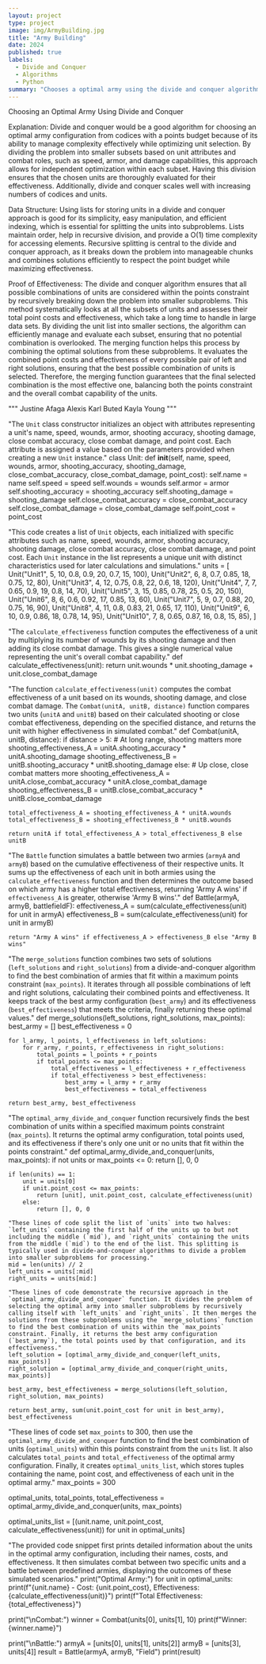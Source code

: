 ```yaml
---
layout: project
type: project
image: img/ArmyBuilding.jpg
title: "Army Building"
date: 2024
published: true
labels:
  - Divide and Conquer
  - Algorithms
  - Python
summary: "Chooses a optimal army using the divide and conquer algorithm."
---
```

Choosing an Optimal Army Using Divide and Conquer

Explanation: Divide and conquer would be a good algorithm for choosing an optimal army configuration from codices with a points budget because of its ability to manage complexity effectively while optimizing unit selection. By dividing the problem into smaller subsets based on unit attributes and combat roles, such as speed, armor, and damage capabilities, this approach allows for independent optimization within each subset. Having this division ensures that the chosen units are thoroughly evaluated for their effectiveness. Additionally, divide and conquer scales well with increasing numbers of codices and units. 

Data Structure: Using lists for storing units in a divide and conquer approach is good for its simplicity, easy manipulation, and efficient indexing, which is essential for splitting the units into subproblems. Lists maintain order, help in recursive division, and provide a O(1) time complexity for accessing elements. Recursive splitting is central to the divide and conquer approach, as it breaks down the problem into manageable chunks and combines solutions efficiently to respect the point budget while maximizing effectiveness. 

Proof of Effectiveness: The divide and conquer algorithm ensures that all possible combinations of units are considered within the points constraint by recursively breaking down the problem into smaller subproblems. This method systematically looks at all the subsets of units and assesses their total point costs and effectiveness, which take a long time to handle in large data sets. By dividing the unit list into smaller sections, the algorithm can efficiently manage and evaluate each subset, ensuring that no potential combination is overlooked. The merging function helps this process by combining the optimal solutions from these subproblems. It evaluates the combined point costs and effectiveness of every possible pair of left and right solutions, ensuring that the best possible combination of units is selected. Therefore, the merging function guarantees that the final selected combination is the most effective one, balancing both the points constraint and the overall combat capability of the units.

""" 
Justine Afaga
Alexis Karl Buted
Kayla Young 
"""


"The `Unit` class constructor initializes an object with attributes representing a unit's name, speed, wounds, armor, shooting accuracy, shooting damage, close combat accuracy, close combat damage, and point cost. Each attribute is assigned a value based on the parameters provided when creating a new `Unit` instance."
class Unit:
    def __init__(self, name, speed, wounds, armor, shooting_accuracy, shooting_damage, close_combat_accuracy, close_combat_damage, point_cost):
        self.name = name
        self.speed = speed
        self.wounds = wounds
        self.armor = armor
        self.shooting_accuracy = shooting_accuracy
        self.shooting_damage = shooting_damage
        self.close_combat_accuracy = close_combat_accuracy
        self.close_combat_damage = close_combat_damage
        self.point_cost = point_cost

"This code creates a list of `Unit` objects, each initialized with specific attributes such as name, speed, wounds, armor, shooting accuracy, shooting damage, close combat accuracy, close combat damage, and point cost. Each `Unit` instance in the list represents a unique unit with distinct characteristics used for later calculations and simulations."
units = [
    Unit("Unit1", 5, 10, 0.8, 0.9, 20, 0.7, 15, 100),
    Unit("Unit2", 6, 8, 0.7, 0.85, 18, 0.75, 12, 80),
    Unit("Unit3", 4, 12, 0.75, 0.8, 22, 0.6, 18, 120),
    Unit("Unit4", 7, 7, 0.65, 0.9, 19, 0.8, 14, 70),
    Unit("Unit5", 3, 15, 0.85, 0.78, 25, 0.5, 20, 150),
    Unit("Unit6", 8, 6, 0.6, 0.92, 17, 0.85, 13, 60),
    Unit("Unit7", 5, 9, 0.7, 0.88, 20, 0.75, 16, 90),
    Unit("Unit8", 4, 11, 0.8, 0.83, 21, 0.65, 17, 110),
    Unit("Unit9", 6, 10, 0.9, 0.86, 18, 0.78, 14, 95),
    Unit("Unit10", 7, 8, 0.65, 0.87, 16, 0.8, 15, 85),
]

"The `calculate_effectiveness` function computes the effectiveness of a unit by multiplying its number of wounds by its shooting damage and then adding its close combat damage. This gives a single numerical value representing the unit's overall combat capability."
def calculate_effectiveness(unit):
    return unit.wounds * unit.shooting_damage + unit.close_combat_damage

"The function `calculate_effectiveness(unit)` computes the combat effectiveness of a unit based on its wounds, shooting damage, and close combat damage. The `Combat(unitA, unitB, distance)` function compares two units (`unitA` and `unitB`) based on their calculated shooting or close combat effectiveness, depending on the specified distance, and returns the unit with higher effectiveness in simulated combat."
def Combat(unitA, unitB, distance):
    if distance > 5:
        # At long range, shooting matters more
        shooting_effectiveness_A = unitA.shooting_accuracy * unitA.shooting_damage
        shooting_effectiveness_B = unitB.shooting_accuracy * unitB.shooting_damage
    else:
        # Up close, close combat matters more
        shooting_effectiveness_A = unitA.close_combat_accuracy * unitA.close_combat_damage
        shooting_effectiveness_B = unitB.close_combat_accuracy * unitB.close_combat_damage
    
    total_effectiveness_A = shooting_effectiveness_A * unitA.wounds
    total_effectiveness_B = shooting_effectiveness_B * unitB.wounds
    
    return unitA if total_effectiveness_A > total_effectiveness_B else unitB

"The `Battle` function simulates a battle between two armies (`armyA` and `armyB`) based on the cumulative effectiveness of their respective units. It sums up the effectiveness of each unit in both armies using the `calculate_effectiveness` function and then determines the outcome based on which army has a higher total effectiveness, returning 'Army A wins' if `effectiveness_A` is greater, otherwise 'Army B wins'."
def Battle(armyA, armyB, battlefieldF):
    effectiveness_A = sum(calculate_effectiveness(unit) for unit in armyA)
    effectiveness_B = sum(calculate_effectiveness(unit) for unit in armyB)
    
    return "Army A wins" if effectiveness_A > effectiveness_B else "Army B wins"

"The `merge_solutions` function combines two sets of solutions (`left_solutions` and `right_solutions`) from a divide-and-conquer algorithm to find the best combination of armies that fit within a maximum points constraint (`max_points`). It iterates through all possible combinations of left and right solutions, calculating their combined points and effectiveness. It keeps track of the best army configuration (`best_army`) and its effectiveness (`best_effectiveness`) that meets the criteria, finally returning these optimal values."
def merge_solutions(left_solutions, right_solutions, max_points):
    best_army = []
    best_effectiveness = 0

    for l_army, l_points, l_effectiveness in left_solutions:
        for r_army, r_points, r_effectiveness in right_solutions:
            total_points = l_points + r_points
            if total_points <= max_points:
                total_effectiveness = l_effectiveness + r_effectiveness
                if total_effectiveness > best_effectiveness:
                    best_army = l_army + r_army
                    best_effectiveness = total_effectiveness

    return best_army, best_effectiveness

"The `optimal_army_divide_and_conquer` function recursively finds the best combination of units within a specified maximum points constraint (`max_points`). It returns the optimal army configuration, total points used, and its effectiveness if there's only one unit or no units that fit within the points constraint."
def optimal_army_divide_and_conquer(units, max_points):
    if not units or max_points <= 0:
        return [], 0, 0

    if len(units) == 1:
        unit = units[0]
        if unit.point_cost <= max_points:
            return [unit], unit.point_cost, calculate_effectiveness(unit)
        else:
            return [], 0, 0

    "These lines of code split the list of `units` into two halves: `left_units` containing the first half of the units up to but not including the middle (`mid`), and `right_units` containing the units from the middle (`mid`) to the end of the list. This splitting is typically used in divide-and-conquer algorithms to divide a problem into smaller subproblems for processing."
    mid = len(units) // 2
    left_units = units[:mid]
    right_units = units[mid:]

    "These lines of code demonstrate the recursive approach in the `optimal_army_divide_and_conquer` function. It divides the problem of selecting the optimal army into smaller subproblems by recursively calling itself with `left_units` and `right_units`. It then merges the solutions from these subproblems using the `merge_solutions` function to find the best combination of units within the `max_points` constraint. Finally, it returns the best army configuration (`best_army`), the total points used by that configuration, and its effectiveness."
    left_solution = [optimal_army_divide_and_conquer(left_units, max_points)]
    right_solution = [optimal_army_divide_and_conquer(right_units, max_points)]

    best_army, best_effectiveness = merge_solutions(left_solution, right_solution, max_points)

    return best_army, sum(unit.point_cost for unit in best_army), best_effectiveness

"These lines of code set `max_points` to 300, then use the `optimal_army_divide_and_conquer` function to find the best combination of units (`optimal_units`) within this points constraint from the `units` list. It also calculates `total_points` and `total_effectiveness` of the optimal army configuration. Finally, it creates `optimal_units_list`, which stores tuples containing the name, point cost, and effectiveness of each unit in the optimal army."
max_points = 300

optimal_units, total_points, total_effectiveness = optimal_army_divide_and_conquer(units, max_points)

optimal_units_list = [(unit.name, unit.point_cost, calculate_effectiveness(unit)) for unit in optimal_units]

"The provided code snippet first prints detailed information about the units in the optimal army configuration, including their names, costs, and effectiveness. It then simulates combat between two specific units and a battle between predefined armies, displaying the outcomes of these simulated scenarios."
print("Optimal Army:")
for unit in optimal_units:
    print(f"{unit.name} - Cost: {unit.point_cost}, Effectiveness: {calculate_effectiveness(unit)}")
print(f"Total Effectiveness: {total_effectiveness}")

print("\nCombat:")
winner = Combat(units[0], units[1], 10)
print(f"Winner: {winner.name}")

print("\nBattle:")
armyA = [units[0], units[1], units[2]]
armyB = [units[3], units[4]]
result = Battle(armyA, armyB, "Field")
print(result)


